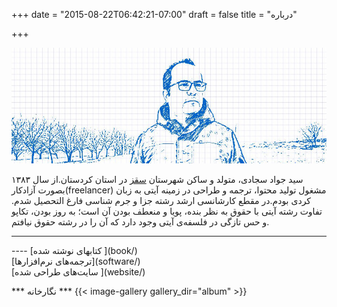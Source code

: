 +++
date = "2015-08-22T06:42:21-07:00"
draft = false
title = "درباره"


+++

![javadsajjadi-saghez](img/about-02.jpg)

 سید جواد سجادی، متولد و ساکن شهرستان [سقز](https://fa.wikipedia.org/wiki/%D8%B3%D9%82%D8%B2) در استان کردستان.از سال ١٣٨٣ بصورت آزادکار(freelancer) مشغول تولید محتوا، ترجمه و طراحی در زمینه آیتی به زبان کردی بودم.در مقطع کارشانسی ارشد رشته جزا و جرم شناسی فارغ التحصیل شدم.
تفاوت رشته آیتی با حقوق به نظر بنده، پویا و منعطف بودن آن است؛ به روز بودن، تکاپو و حس تازگی در فلسفەی آیتی وجود دارد که آن را در رشته حقوق نیافتم.


<hr>
----
[کتابهای نوشته شده ](book/)<br>
[ترجمه‌های نرم‌افزارها](software/)<br>
[سایت‌های طراحی شده ](website/)

*** نگارخانه ***
{{< image-gallery gallery_dir="album" >}}
